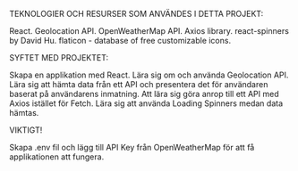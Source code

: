 TEKNOLOGIER OCH RESURSER SOM ANVÄNDES I DETTA PROJEKT:

React.
Geolocation API.
OpenWeatherMap API.
Axios library.
react-spinners by David Hu.
flaticon - database of free customizable icons.

SYFTET MED PROJEKTET:

Skapa en applikation med React.
Lära sig om och använda Geolocation API.
Lära sig att hämta data från ett API och presentera det för användaren baserat på användarens inmatning.
Att lära sig göra anrop till ett API med Axios istället för Fetch.
Lära sig att använda Loading Spinners medan data hämtas.

VIKTIGT!

Skapa .env fil och lägg till API Key från OpenWeatherMap för att få applikationen att fungera.
